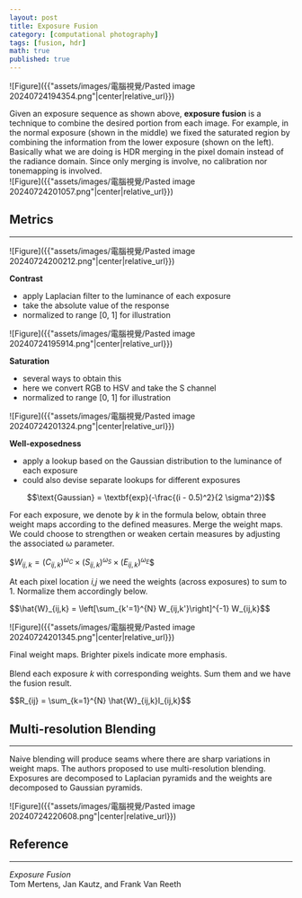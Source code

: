 ```yaml
---
layout: post
title: Exposure Fusion
category: [computational photography]
tags: [fusion, hdr]
math: true
published: true
---
```


<link rel="stylesheet" href="/assets/blogutil.css">

![Figure]({{"assets/images/電腦視覺/Pasted image 20240724194354.png"|center|relative_url}})
<div class="info-div">
Given an exposure sequence as shown above, <b>exposure fusion</b> is a technique to combine the desired portion from each image. For example, in the normal exposure (shown in the middle) we fixed the saturated region by combining the information from the lower exposure (shown on the left). Basically what we are doing is HDR merging in the pixel domain instead of the radiance domain. Since only merging is involve, no calibration nor tonemapping is involved.
</div>
![Figure]({{"assets/images/電腦視覺/Pasted image 20240724201057.png"|center|relative_url}})

## Metrics
---
![Figure]({{"assets/images/電腦視覺/Pasted image 20240724200212.png"|center|relative_url}})

<div class="note-div">
<b>Contrast</b><br>
<ul>
<li>apply Laplacian filter to the luminance of each exposure</li>
<li>take the absolute value of the response</li>
<li>normalized to range [0, 1] for illustration</li>
</ul>
</div>

![Figure]({{"assets/images/電腦視覺/Pasted image 20240724195914.png"|center|relative_url}})

<div class="note-div">
<b>Saturation</b><br>
<ul>
<li>several ways to obtain this</li>
<li>here we convert RGB to HSV and take the S channel</li>
<li>normalized to range [0, 1] for illustration</li>
</ul>
</div>

![Figure]({{"assets/images/電腦視覺/Pasted image 20240724201324.png"|center|relative_url}})

<div class="note-div">
<b>Well-exposedness</b><br>
<ul>
<li>apply a lookup based on the Gaussian distribution to the luminance of each exposure</li>
<li>could also devise separate lookups for different exposures</li>
</ul>
</div>

$$\text{Gaussian} = \textbf{exp}(-\frac{(i - 0.5)^2}{2 \sigma^2})$$

<div class="info-div">
For each exposure, we denote by <i>k</i> in the formula below, obtain three weight maps according to the defined measures. Merge the weight maps. We could choose to strengthen or weaken certain measures by adjusting the associated &#x3C9; parameter.
</div>

\$$W_{ij,k} = (C_{ij,k})^{\omega_C} \times (S_{ij,k})^{\omega_S} \times (E_{ij,k})^{\omega_E}$$

<div class="info-div">
At each pixel location <i>i,j</i> we need the weights (across exposures) to sum to 1. Normalize them accordingly below.
</div>

\$$\hat{W}_{ij,k} = \left[\sum_{k'=1}^{N} W_{ij,k'}\right]^{-1} W_{ij,k}$$

![Figure]({{"assets/images/電腦視覺/Pasted image 20240724201345.png"|center|relative_url}})

<div class="info-div">
Final weight maps. Brighter pixels indicate more emphasis.<br><br>
Blend each exposure <i>k</i> with corresponding weights. Sum them and we have the fusion result.
</div>

\$$R_{ij} = \sum_{k=1}^{N} \hat{W}_{ij,k}I_{ij,k}$$

## Multi-resolution Blending
---
<div class="info-div">
Naive blending will produce seams where there are sharp variations in weight maps. The authors proposed to use multi-resolution blending. Exposures are decomposed to Laplacian pyramids and the weights are decomposed to Gaussian pyramids.
</div>

![Figure]({{"assets/images/電腦視覺/Pasted image 20240724220608.png"|center|relative_url}})

## Reference
---
*Exposure Fusion*<br>
Tom Mertens, Jan Kautz, and Frank Van Reeth